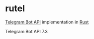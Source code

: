 # rutel

[Telegram Bot API](https://core.telegram.org/bots/api) implementation in [Rust](https://www.rust-lang.org/)

Telegram Bot API 7.3
